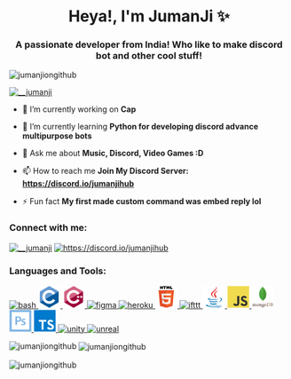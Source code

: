 <h1 align="center">Heya!, I'm JumanJi ✨</h1>
<h3 align="center">A passionate developer from India! Who like to make discord bot and other cool stuff!</h3>

<p align="left"> <img src="https://komarev.com/ghpvc/?username=jumanjiongithub&label=Profile%20views&color=0e75b6&style=plastic" alt="jumanjiongithub" /> </p>

<p align="left"> <a href="https://twitter.com/__jumanji" target="blank"><img src="https://img.shields.io/twitter/follow/__jumanji?logo=twitter&style=for-the-badge" alt="__jumanji" /></a> </p>

- 🔭 I’m currently working on **Cap**

- 🌱 I’m currently learning **Python for developing discord advance multipurpose bots**

- 💬 Ask me about **Music, Discord, Video Games :D**

- 📫 How to reach me **Join My Discord Server: https://discord.io/jumanjihub**

- ⚡ Fun fact **My first made custom command was embed reply lol**

<h3 align="left">Connect with me:</h3>
<p align="left">
<a href="https://twitter.com/__jumanji" target="blank"><img align="center" src="https://raw.githubusercontent.com/rahuldkjain/github-profile-readme-generator/master/src/images/icons/Social/twitter.svg" alt="__jumanji" height="30" width="40" /></a>
<a href="https://discord.gg/https://discord.io/jumanjihub" target="blank"><img align="center" src="https://raw.githubusercontent.com/rahuldkjain/github-profile-readme-generator/master/src/images/icons/Social/discord.svg" alt="https://discord.io/jumanjihub" height="30" width="40" /></a>
</p>

<h3 align="left">Languages and Tools:</h3>
<p align="left"> <a href="https://www.gnu.org/software/bash/" target="_blank" rel="noreferrer"> <img src="https://www.vectorlogo.zone/logos/gnu_bash/gnu_bash-icon.svg" alt="bash" width="40" height="40"/> </a> <a href="https://www.cprogramming.com/" target="_blank" rel="noreferrer"> <img src="https://raw.githubusercontent.com/devicons/devicon/master/icons/c/c-original.svg" alt="c" width="40" height="40"/> </a> <a href="https://www.w3schools.com/cpp/" target="_blank" rel="noreferrer"> <img src="https://raw.githubusercontent.com/devicons/devicon/master/icons/cplusplus/cplusplus-original.svg" alt="cplusplus" width="40" height="40"/> </a> <a href="https://www.figma.com/" target="_blank" rel="noreferrer"> <img src="https://www.vectorlogo.zone/logos/figma/figma-icon.svg" alt="figma" width="40" height="40"/> </a> <a href="https://heroku.com" target="_blank" rel="noreferrer"> <img src="https://www.vectorlogo.zone/logos/heroku/heroku-icon.svg" alt="heroku" width="40" height="40"/> </a> <a href="https://www.w3.org/html/" target="_blank" rel="noreferrer"> <img src="https://raw.githubusercontent.com/devicons/devicon/master/icons/html5/html5-original-wordmark.svg" alt="html5" width="40" height="40"/> </a> <a href="https://ifttt.com/" target="_blank" rel="noreferrer"> <img src="https://www.vectorlogo.zone/logos/ifttt/ifttt-ar21.svg" alt="ifttt" width="40" height="40"/> </a> <a href="https://www.java.com" target="_blank" rel="noreferrer"> <img src="https://raw.githubusercontent.com/devicons/devicon/master/icons/java/java-original.svg" alt="java" width="40" height="40"/> </a> <a href="https://developer.mozilla.org/en-US/docs/Web/JavaScript" target="_blank" rel="noreferrer"> <img src="https://raw.githubusercontent.com/devicons/devicon/master/icons/javascript/javascript-original.svg" alt="javascript" width="40" height="40"/> </a> <a href="https://www.mongodb.com/" target="_blank" rel="noreferrer"> <img src="https://raw.githubusercontent.com/devicons/devicon/master/icons/mongodb/mongodb-original-wordmark.svg" alt="mongodb" width="40" height="40"/> </a> <a href="https://www.photoshop.com/en" target="_blank" rel="noreferrer"> <img src="https://raw.githubusercontent.com/devicons/devicon/master/icons/photoshop/photoshop-line.svg" alt="photoshop" width="40" height="40"/> </a> <a href="https://www.typescriptlang.org/" target="_blank" rel="noreferrer"> <img src="https://raw.githubusercontent.com/devicons/devicon/master/icons/typescript/typescript-original.svg" alt="typescript" width="40" height="40"/> </a> <a href="https://unity.com/" target="_blank" rel="noreferrer"> <img src="https://www.vectorlogo.zone/logos/unity3d/unity3d-icon.svg" alt="unity" width="40" height="40"/> </a> <a href="https://unrealengine.com/" target="_blank" rel="noreferrer"> <img src="https://raw.githubusercontent.com/kenangundogan/fontisto/036b7eca71aab1bef8e6a0518f7329f13ed62f6b/icons/svg/brand/unreal-engine.svg" alt="unreal" width="40" height="40"/> </a> </p>

<p><img align="left" src="https://github-readme-stats.vercel.app/api/top-langs?username=jumanjiongithub&show_icons=true&theme=tokyonight&locale=en&layout=compact" alt="jumanjiongithub" /></p>

<p>&nbsp;<img align="center" src="https://github-readme-stats.vercel.app/api?username=jumanjiongithub&show_icons=true&theme=tokyonight&locale=en" alt="jumanjiongithub" /></p>

<p><img align="center" src="https://github-readme-streak-stats.herokuapp.com/?user=jumanjiongithub&theme=highcontrast" alt="jumanjiongithub" /></p>
